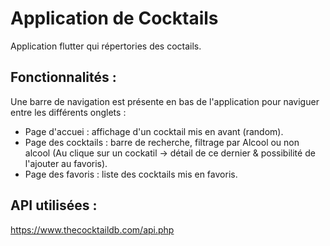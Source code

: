 # Application de Cocktails

Application flutter qui répertories des coctails.

## Fonctionnalités :

Une barre de navigation est présente en bas de l'application pour naviguer entre les différents onglets :

- Page d'accuei : affichage d'un cocktail mis en avant (random).
- Page des cocktails : barre de recherche, filtrage par Alcool ou non alcool (Au clique sur un cockatil -> détail de ce dernier & possibilité de l'ajouter au favoris).
- Page des favoris : liste des cocktails mis en favoris.
 

## API utilisées :

https://www.thecocktaildb.com/api.php
